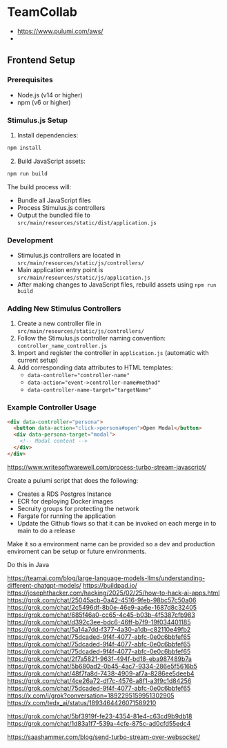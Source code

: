 # TeamCollab
- https://www.pulumi.com/aws/
- 
## Frontend Setup

### Prerequisites
- Node.js (v14 or higher)
- npm (v6 or higher)

### Stimulus.js Setup
1. Install dependencies:
```bash
npm install
```

2. Build JavaScript assets:
```bash
npm run build
```

The build process will:
- Bundle all JavaScript files
- Process Stimulus.js controllers
- Output the bundled file to `src/main/resources/static/dist/application.js`

### Development
- Stimulus.js controllers are located in `src/main/resources/static/js/controllers/`
- Main application entry point is `src/main/resources/static/js/application.js`
- After making changes to JavaScript files, rebuild assets using `npm run build`

### Adding New Stimulus Controllers
1. Create a new controller file in `src/main/resources/static/js/controllers/`
2. Follow the Stimulus.js controller naming convention: `controller_name_controller.js`
3. Import and register the controller in `application.js` (automatic with current setup)
4. Add corresponding data attributes to HTML templates:
   - `data-controller="controller-name"`
   - `data-action="event->controller-name#method"`
   - `data-controller-name-target="targetName"`

### Example Controller Usage
```html
<div data-controller="persona">
  <button data-action="click->persona#open">Open Modal</button>
  <div data-persona-target="modal">
    <!-- Modal content -->
  </div>
</div>
```

https://www.writesoftwarewell.com/process-turbo-stream-javascript/


Create a pulumi script that does the following:

- Creates a RDS Postgres Instance
- ECR for deploying Docker images
- Secruity groups for protecting the network
- Fargate for running the application
- Update the Github flows so that it can be invoked on each merge in to main to do a release

Make it so a environment name can be provided so a dev and production enviroment can be setup or future environments.

Do this in Java

https://teamai.com/blog/large-language-models-llms/understanding-different-chatgpt-models/
https://buildpad.io/
https://josephthacker.com/hacking/2025/02/25/how-to-hack-ai-apps.html
https://grok.com/chat/25045acb-0a42-4516-9feb-98bc57c50a06
https://grok.com/chat/2c5496df-8b0e-46e9-aa6e-1687d8c32405
https://grok.com/chat/685f46a0-cc65-4c45-b03b-4f5387cfb983
https://grok.com/chat/d392c3ee-bdc6-46ff-b7f9-19f034401185
https://grok.com/chat/5a14a7dd-f377-4a30-a1db-c82110e49fb2
https://grok.com/chat/75dcaded-9f4f-4077-abfc-0e0c6bbfef65
https://grok.com/chat/75dcaded-9f4f-4077-abfc-0e0c6bbfef65
https://grok.com/chat/75dcaded-9f4f-4077-abfc-0e0c6bbfef65
https://grok.com/chat/2f7a5821-963f-494f-bd18-eba987489b7a
https://grok.com/chat/5b680ad2-0b45-4ac7-9334-286e5f5616b5
https://grok.com/chat/48f7fa8d-7438-4909-af7a-8286ee5deeb4
https://grok.com/chat/4ce26a72-df7c-4576-a8f1-a3f9c1d84256
https://grok.com/chat/75dcaded-9f4f-4077-abfc-0e0c6bbfef65
https://x.com/i/grok?conversation=1892295159951302905
https://x.com/tedx_ai/status/1893464426071589210


https://grok.com/chat/5bf3919f-fe23-4354-81e4-c63cd9b9db18
https://grok.com/chat/1d83a1f7-539a-4cfe-875c-ad0cfd55edc4

https://saashammer.com/blog/send-turbo-stream-over-websocket/
